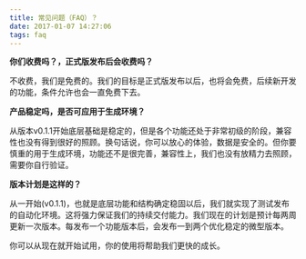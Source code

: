 ```yaml
---
title: 常见问题（FAQ）？
date: 2017-01-07 14:27:06
tags: faq
---
```


**你们收费吗？，正式版发布后会收费吗？**

不收费，我们是免费的。我们的目标是正式版发布以后，也将会免费，后续新开发的功能，条件允许也会一直免费下去。


**产品稳定吗，是否可应用于生成环境？**

从版本v0.1.1开始底层基础是稳定的，但是各个功能还处于非常初级的阶段，兼容性也没有得到很好的照顾。换句话说，你可以放心的体验，数据是安全的。但你要慎重的用于生成环境，功能还不是很完善，兼容性上，我们也没有放精力去照顾，需要你自行验证。

**版本计划是这样的？**

从一开始(v0.1.1)，也就是底层功能和结构确定稳固以后，我们就实现了测试发布的自动化环境。这将强力保证我们的持续交付能力。我们现在的计划是预计每两周更新一次版本。每发布一个功能版本后，会发布一到两个优化稳定的微型版本。

你可以从现在就开始试用，你的使用将帮助我们更快的成长。